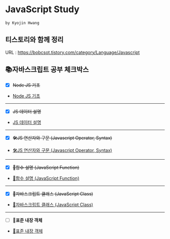 # JavaScript Study
`by Kyojin Hwang`
## 티스토리와 함께 정리
URL : https://bobcsot.tistory.com/category/Language/Javascript

## 📚자바스크립트 공부 체크박스

- [x] ~~Node JS 기초~~
- <a href="https://github.com/KyoJin-Hwang/front-javascript-study/tree/master/NodeJS">Node JS 기초</a>
<hr/>

- [x] ~~JS 데이터 설명~~
- <a href="https://github.com/KyoJin-Hwang/front-javascript-study/tree/master/JS_Data">JS 데이터 설명</a>
<hr/>

- [x] ~~🛠JS 연산자와 구문 (Javascript Operator, Syntax)~~
- <a href="https://github.com/KyoJin-Hwang/front-javascript-study/tree/master/JS_Operator">🛠JS 연산자와 구문 (Javascript Operator, Syntax)</a>

<hr/>

- [x] ~~📐함수 설명 (JavaScript Function)~~
- <a href="https://github.com/KyoJin-Hwang/front-javascript-study/tree/master/JS_Function">📐함수 설명 (JavaScript Function)</a>

<hr/>

- [x] ~~📖자바스크립트 클래스 (JavaScript Class)~~
- <a href="https://github.com/KyoJin-Hwang/front-javascript-study/tree/master/JS_Class">📖자바스크립트 클래스 (JavaScript Class)</a>

<hr/>

- [ ] **💼표준 내장 객체**
- <a href="https://github.com/KyoJin-Hwang/front-javascript-study/tree/master/JS_Class">💼표준 내장 객체</a>


<br/>
